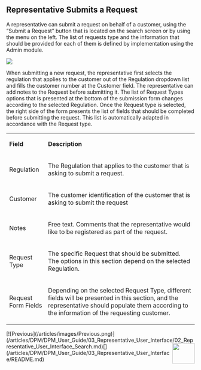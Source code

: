 ## Representative Submits a Request

A representative can submit a request on behalf of a customer, using the “Submit a Request” button that is located on the search screen or by using the menu on the left. The list of requests type and the information that should be provided for each of them is defined by implementation using the Admin module.

![](images/Figure_35_Representative_submits_a_new_Request.png)

When submitting a new request, the representative first selects the regulation that applies to the customer out of the Regulation dropdown list and fills the customer number at the Customer field. 
The representative can add notes to the Request before submitting it. 
The list of Request Types options that is presented at the bottom of the submission form changes according to the selected Regulation.
Once the Request type is selected, the right side of the form presents the list of fields that should be completed before submitting the request. This list is automatically adapted in accordance with the Request type.

<table>
<tbody>
<tr>
<td width="100">
<p><strong>Field</strong></p>
</td>
<td width="800">
<p><strong>Description</strong></p>
</td>
</tr>
<tr>
<td width="100">
<p>Regulation</p>
</td>
<td width="800">
<p>The Regulation that applies to the customer that is asking to submit a request.</p>
</td>
</tr>
<tr>
<td width="100">
<p>Customer</p>
</td>
<td width="800">
<p>The customer identification of the customer that is asking to submit the request</p>
</td>
</tr>
<tr>
<td width="100">
<p>Notes</p>
</td>
<td width="800">
<p>Free text. Comments that the representative would like to be registered as part of the request.</p>
</td>
</tr>
<tr>
<td width="100">
<p>Request Type</p>
</td>
<td width="800">
<p>The specific Request that should be submitted. The options in this section depend on the selected Regulation.</p>
</td>
</tr>
<tr>
<td width="100">
<p>Request Form Fields</p>
</td>
<td width="800">
<p>Depending on the selected Request Type, different fields will be presented in this section, and the representative should populate them according to the information of the requesting customer.</p>
</td>
</tr>
</tbody>
</table>
[![Previous](/articles/images/Previous.png)](/articles/DPM/DPM_User_Guide/03_Representative_User_Interface/02_Representative_User_Interface_Search.md)[<img align="right" width="60" height="54" src="/articles/images/Next.png">](/articles/DPM/DPM_User_Guide/03_Representative_User_Interface/README.md)

